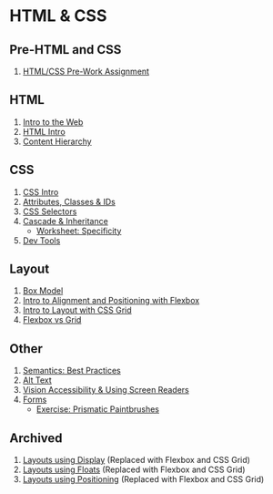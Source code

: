 # HTML & CSS

## Pre-HTML and CSS
1. [HTML/CSS Pre-Work Assignment](preview-html-css.md)

## HTML
1. [Intro to the Web](the-web.md)
1. [HTML Intro](html-intro.md)
1. [Content Hierarchy](content-hierarchy.md)

## CSS
1. [CSS Intro](css-intro.md)
1. [Attributes, Classes & IDs](attributes-classes-ids.md)
1. [CSS Selectors](css-selectors.md)
1. [Cascade & Inheritance](cascade-inheritance.md)
    - [Worksheet: Specificity](exercises/specificity-practice.md)
1. [Dev Tools](dev-tools-into-default-styles.md)

## Layout
1. [Box Model](box-model.md)
1. [Intro to Alignment and Positioning with Flexbox](flexbox-intro.md)
1. [Intro to Layout with CSS Grid](css-grid-intro.md)
2. [Flexbox vs Grid](flexbox-vs-css-grid.md)

## Other
1. [Semantics: Best Practices](semantics-best-practices.md)
1. [Alt Text](alt-text.md)
1. [Vision Accessibility & Using Screen Readers](vision-accessibility.md)
1. [Forms](html-forms.md)
    - [Exercise: Prismatic Paintbrushes](exercises/form_exercise.md)

## Archived
1. [Layouts using Display](archived/layout-display.md) (Replaced with Flexbox and CSS Grid)
1. [Layouts using Floats](archived/layout-floats.md) (Replaced with Flexbox and CSS Grid)
1. [Layouts using Positioning](archived/layout-positioning.md) (Replaced with Flexbox and CSS Grid)

